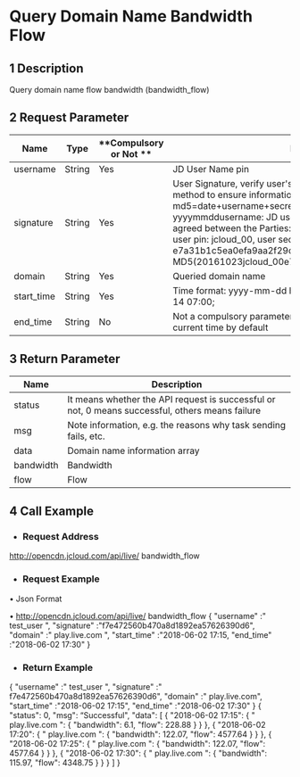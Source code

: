 # Query Domain Name Bandwidth Flow

## 1  Description

Query domain name flow bandwidth (bandwidth_flow)

## 2 Request Parameter

| **Name**   | **Type** | **Compulsory or Not ** | **Description**                                                     |
| ---------- | -------- | ------------ | ------------------------------------------------------------ |
| username   | String   | Yes           | JD User Name pin                                               |
| signature  | String   | Yes           | User Signature, verify user's identity information through md5 method to ensure information security.  md5=date+username+secret key SecretKey date: format is yyyymmddusername: JD user name pin secret key: example agreed between the Parties: such as current date 2016-10-23, user pin: jcloud_00, user secret key SecretKey: e7a31b1c5ea0efa9aa2f29c6559f7d61, then the signature is MD5(20161023jcloud_00e7a31b1c5ea0efa9aa2f29c6559f7d61) |
| domain     | String   | Yes           | Queried domain name                                                   |
| start_time | String   | Yes           | Time format: yyyy-mm-dd   hh:mi Reference Example: 2016-12-14 07:00;     |
| end_time   | String   | No           | Not a compulsory parameter; if no parameter is uploaded, it is current time by default                            |

 

## 3 Return Parameter

| **Name**  | **Description**                                        |
| --------- | ----------------------------------------------- |
| status    | It means whether the API request is successful or not, 0 means successful, others means failure |
| msg       | Note information, e.g. the reasons why task sending fails, etc.                |
| data      | Domain name information array                                    |
| bandwidth | Bandwidth                                            |
| flow      | Flow                                            |

 

## 4 Call Example

- ### Request Address

http://opencdn.jcloud.com/api/live/ bandwidth_flow

- ### Request Example

•        Json Format

•        http://opencdn.jcloud.com/api/live/ bandwidth_flow
{
    "username" :" test_user ",
    "signature" :"f7e472560b470a8d1892ea57626390d6",
    "domain" :" play.live.com ",
    "start_time" :"2018-06-02 17:15,
    "end_time" :"2018-06-02  17:30"
}

- ### Return Example

{
    "username" :" test_user ",
    "signature" :" f7e472560b470a8d1892ea57626390d6",
    "domain" :" play.live.com",
    "start_time" :"2018-06-02  17:15",
    "end_time" :"2018-06-02 17:30"
}
{
    "status": 0,
    "msg": “Successful",
    "data": [
        {
            "2018-06-02 17:15": {
                " play.live.com ": {
                    "bandwidth": 6.1,
                    "flow": 228.88
                }
            }
        },
        {
            "2018-06-02 17:20": {
                " play.live.com ": {
                    "bandwidth": 122.07,
                    "flow": 4577.64
                }
            }
        },
        {
            "2018-06-02 17:25": {
                " play.live.com ": {
                    "bandwidth": 122.07,
                    "flow": 4577.64
                }
            }
        },
        {
            "2018-06-02 17:30": {
                " play.live.com ": {
                    "bandwidth": 115.97,
                    "flow": 4348.75
                }
            }
        }
    ]
}
